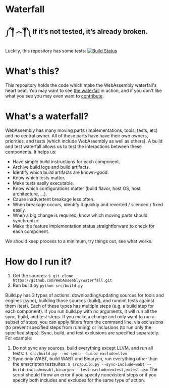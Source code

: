 # Waterfall

## ༼ ༎ຶ ෴ ༎ຶ༽ If it’s not tested, it’s already broken.

Luckily, this repository has some tests: [![Build Status](https://travis-ci.org/WebAssembly/waterfall.svg?branch=master)](https://travis-ci.org/WebAssembly/waterfall)

# What's this?

This repository holds the code which make the WebAssembly waterfall's heart
beat. You may want to see [the waterfall][] in action, and if you don't like
what you see you may even want to [contribute](Contributing.md).

  [the waterfall]: https://wasm-stat.us

# What's a waterfall?

WebAssembly has many moving parts (implementations, tools, tests, etc) and no central owner. All of these
parts have have their own owners, priorities, and tests (which include WebAssembly as well as others).
A build and test waterfall allows us to test the interactions between these components. It helps us:

* Have simple build instructions for each component.
* Archive build logs and build artifacts.
* Identify which build artifacts are known-good.
* Know which tests matter.
* Make tests easily executable.
* Know which configurations matter (build flavor, host OS, host architecture,
  ...).
* Cause inadvertent breakage less often.
* When breakage occurs, identify it quickly and reverted / silenced / fixed
  easily.
* When a big change is required, know which moving parts should synchronize.
* Make the feature implementation status straightforward to check for each
  component.

We should keep process to a minimum, try things out, see what works.

# How do I run it?

1. Get the sources: `$ git clone https://github.com/WebAssembly/waterfall.git`
2. Run build.py `python src/build.py`

Build.py has 3 types of actions: downloading/updating sources for tools and engines (sync), 
building those sources (build), and runnint tests against them (test). Each of these types
has multiple steps (e.g. a build step for each component).
If you run build.py with no arguments, it will run all the sync, build, and test steps. If
you make a change and only want to run a subset of steps, you can apply filters from the
command line, via exclusions (to prevent specified steps from running) or inclusions
(to run only the specified steps). Sync, build, and test exclusions are specified separately.
For example:
1. Do not sync any sources, build everything except LLVM, and run all tests: 
`$ src/build.py --no-sync --build-exclude=llvm`
2. Sync only WABT, build WABT and Binaryen, run everything other than the emscripten testsuites: 
`$ src/build.py --sync-include=wabt --build-include=wabt,binaryen --test-exclude=emtest,emtest-asm`
The script should throw an error if you specify nonexistent steps or if you specify both includes and excludes for the
same type of action.
